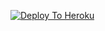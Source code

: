 [![Deploy To Heroku](https://www.herokucdn.com/deploy/button.svg)](https://heroku.com/deploy?template=https://github.com/Krishna00008/Bhuriyatxt)

